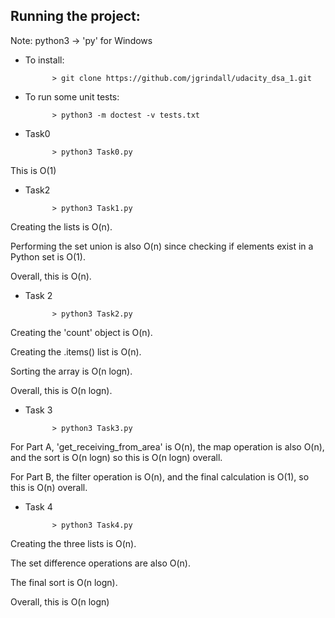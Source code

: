 ## Running the project:

Note: python3 -> 'py' for Windows


- To install:
                        
            > git clone https://github.com/jgrindall/udacity_dsa_1.git


- To run some unit tests:

            > python3 -m doctest -v tests.txt


- Task0

            > python3 Task0.py

This is O(1)


- Task2
            
            > python3 Task1.py

Creating the lists is O(n).

Performing the set union is also O(n) since checking if elements exist in a Python set is O(1).

Overall, this is O(n).


            
- Task 2

            > python3 Task2.py

Creating the 'count' object is O(n).

Creating the .items() list is O(n).

Sorting the array is O(n logn).

Overall, this is O(n logn).


- Task 3
            
            > python3 Task3.py
            


For Part A, 'get_receiving_from_area' is O(n), the map operation is also O(n), and the sort is O(n logn) so this is O(n logn) overall.

For Part B, the filter operation is O(n), and the final calculation is O(1), so this is O(n) overall. 



- Task 4
            
            > python3 Task4.py

Creating the three lists is O(n).

The set difference operations are also O(n).

The final sort is O(n logn).

Overall, this is O(n logn)


